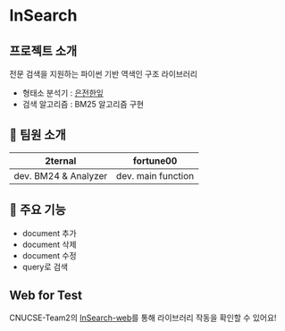 # InSearch

## 프로젝트 소개
전문 검색을 지원하는 파이썬 기반 역색인 구조 라이브러리

- 형태소 분석기 : [은전한잎](http://eunjeon.blogspot.com/)
- 검색 알고리즘 : BM25 알고리즘 구현


## 🤝 팀원 소개

|     2ternal      |   fortune00    |
| :--------------: | :------------: | 
| dev. BM24 & Analyzer| dev. main function | 

## 🍏 주요 기능
 
- document 추가
- document 삭제
- document 수정
- query로 검색

## Web for Test 
CNUCSE-Team2의 [InSearch-web](https://github.com/CNUCSE-Team2/InSearch-web)를 통해 라이브러리 작동을 확인할 수 있어요!

